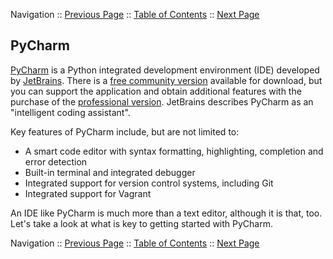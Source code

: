 Navigation :: [Previous Page](LTRDEV-1100-05-Appx1.md) :: [Table of Contents](LTRDEV-1100-00-Intro.md#table-of-contents) :: [Next Page](LTRDEV-1100-05a2-PyCharm-Ex1.md)

## PyCharm

[PyCharm](https://www.jetbrains.com/pycharm/) is a Python integrated development environment (IDE) developed by 
[JetBrains](https://www.jetbrains.com/).  There is a
[free community version](https://www.jetbrains.com/pycharm/download) available for download, but you can support the 
application and obtain additional features with the purchase of the 
[professional version](https://www.jetbrains.com/pycharm/buy/).  JetBrains describes PyCharm as 
an "intelligent coding assistant".
 
Key features of PyCharm include, but are not limited to:
 
* A smart code editor with syntax formatting, highlighting, completion and error detection
* Built-in terminal and integrated debugger
* Integrated support for version control systems, including Git
* Integrated support for Vagrant
 
An IDE like PyCharm is much more than a text editor, although it is that, too.  Let's take a look at what is key to 
getting started with PyCharm.

Navigation :: [Previous Page](LTRDEV-1100-05-Appx1.md) :: [Table of Contents](LTRDEV-1100-00-Intro.md#table-of-contents) :: [Next Page](LTRDEV-1100-05a2-PyCharm-Ex1.md)
